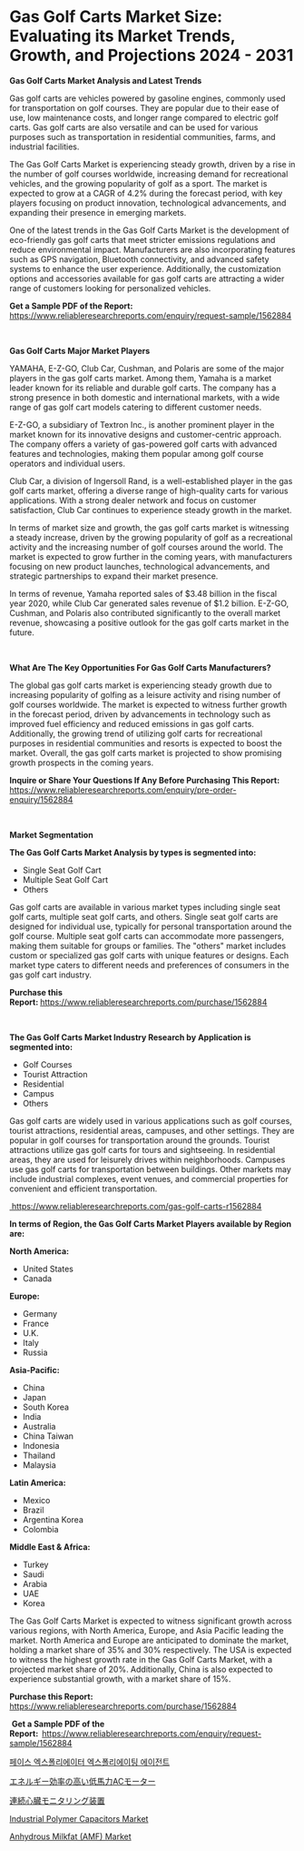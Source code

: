 <p><h1>Gas Golf Carts Market Size: Evaluating its Market Trends, Growth, and Projections 2024 - 2031</h1></p><p><strong>Gas Golf Carts Market Analysis and Latest Trends</strong></p>
<p><p>Gas golf carts are vehicles powered by gasoline engines, commonly used for transportation on golf courses. They are popular due to their ease of use, low maintenance costs, and longer range compared to electric golf carts. Gas golf carts are also versatile and can be used for various purposes such as transportation in residential communities, farms, and industrial facilities.</p><p>The Gas Golf Carts Market is experiencing steady growth, driven by a rise in the number of golf courses worldwide, increasing demand for recreational vehicles, and the growing popularity of golf as a sport. The market is expected to grow at a CAGR of 4.2% during the forecast period, with key players focusing on product innovation, technological advancements, and expanding their presence in emerging markets.</p><p>One of the latest trends in the Gas Golf Carts Market is the development of eco-friendly gas golf carts that meet stricter emissions regulations and reduce environmental impact. Manufacturers are also incorporating features such as GPS navigation, Bluetooth connectivity, and advanced safety systems to enhance the user experience. Additionally, the customization options and accessories available for gas golf carts are attracting a wider range of customers looking for personalized vehicles.</p></p>
<p><strong>Get a Sample PDF of the Report:&nbsp;</strong> <a href="https://www.reliableresearchreports.com/enquiry/request-sample/1562884">https://www.reliableresearchreports.com/enquiry/request-sample/1562884</a></p>
<p>&nbsp;</p>
<p><strong>Gas Golf Carts Major Market Players</strong></p>
<p><p>YAMAHA, E-Z-GO, Club Car, Cushman, and Polaris are some of the major players in the gas golf carts market. Among them, Yamaha is a market leader known for its reliable and durable golf carts. The company has a strong presence in both domestic and international markets, with a wide range of gas golf cart models catering to different customer needs.</p><p>E-Z-GO, a subsidiary of Textron Inc., is another prominent player in the market known for its innovative designs and customer-centric approach. The company offers a variety of gas-powered golf carts with advanced features and technologies, making them popular among golf course operators and individual users.</p><p>Club Car, a division of Ingersoll Rand, is a well-established player in the gas golf carts market, offering a diverse range of high-quality carts for various applications. With a strong dealer network and focus on customer satisfaction, Club Car continues to experience steady growth in the market.</p><p>In terms of market size and growth, the gas golf carts market is witnessing a steady increase, driven by the growing popularity of golf as a recreational activity and the increasing number of golf courses around the world. The market is expected to grow further in the coming years, with manufacturers focusing on new product launches, technological advancements, and strategic partnerships to expand their market presence.</p><p>In terms of revenue, Yamaha reported sales of $3.48 billion in the fiscal year 2020, while Club Car generated sales revenue of $1.2 billion. E-Z-GO, Cushman, and Polaris also contributed significantly to the overall market revenue, showcasing a positive outlook for the gas golf carts market in the future.</p></p>
<p>&nbsp;</p>
<p><strong>What Are The Key Opportunities For Gas Golf Carts Manufacturers?</strong></p>
<p><p>The global gas golf carts market is experiencing steady growth due to increasing popularity of golfing as a leisure activity and rising number of golf courses worldwide. The market is expected to witness further growth in the forecast period, driven by advancements in technology such as improved fuel efficiency and reduced emissions in gas golf carts. Additionally, the growing trend of utilizing golf carts for recreational purposes in residential communities and resorts is expected to boost the market. Overall, the gas golf carts market is projected to show promising growth prospects in the coming years.</p></p>
<p><strong>Inquire or Share Your Questions If Any Before Purchasing This Report:</strong> <a href="https://www.reliableresearchreports.com/enquiry/pre-order-enquiry/1562884">https://www.reliableresearchreports.com/enquiry/pre-order-enquiry/1562884</a></p>
<p>&nbsp;</p>
<p><strong>Market Segmentation</strong></p>
<p><strong>The Gas Golf Carts Market Analysis by types is segmented into:</strong></p>
<p><ul><li>Single Seat Golf Cart</li><li>Multiple Seat Golf Cart</li><li>Others</li></ul></p>
<p><p>Gas golf carts are available in various market types including single seat golf carts, multiple seat golf carts, and others. Single seat golf carts are designed for individual use, typically for personal transportation around the golf course. Multiple seat golf carts can accommodate more passengers, making them suitable for groups or families. The "others" market includes custom or specialized gas golf carts with unique features or designs. Each market type caters to different needs and preferences of consumers in the gas golf cart industry.</p></p>
<p><strong>Purchase this Report:&nbsp;</strong><a href="https://www.reliableresearchreports.com/purchase/1562884">https://www.reliableresearchreports.com/purchase/1562884</a></p>
<p>&nbsp;</p>
<p><strong>The Gas Golf Carts Market Industry Research by Application is segmented into:</strong></p>
<p><ul><li>Golf Courses</li><li>Tourist Attraction</li><li>Residential</li><li>Campus</li><li>Others</li></ul></p>
<p><p>Gas golf carts are widely used in various applications such as golf courses, tourist attractions, residential areas, campuses, and other settings. They are popular in golf courses for transportation around the grounds. Tourist attractions utilize gas golf carts for tours and sightseeing. In residential areas, they are used for leisurely drives within neighborhoods. Campuses use gas golf carts for transportation between buildings. Other markets may include industrial complexes, event venues, and commercial properties for convenient and efficient transportation.</p></p>
<p><a href="https://www.reliableresearchreports.com/gas-golf-carts-r1562884">&nbsp;https://www.reliableresearchreports.com/gas-golf-carts-r1562884</a></p>
<p><strong>In terms of Region, the Gas Golf Carts Market Players available by Region are:</strong></p>
<p>
    <p> <strong> North America: </strong>
        <ul>
            <li>United States</li>
            <li>Canada</li>
        </ul>
        </p> 
    <p> <strong> Europe: </strong>
        <ul>
            <li>Germany</li>
            <li>France</li>
            <li>U.K.</li>
            <li>Italy</li>
            <li>Russia</li>
        </ul>
        </p> 
    <p> <strong> Asia-Pacific: </strong>
        <ul>
            <li>China</li>
            <li>Japan</li>
            <li>South Korea</li>
            <li>India</li>
            <li>Australia</li>
            <li>China Taiwan</li>
            <li>Indonesia</li>
            <li>Thailand</li>
            <li>Malaysia</li>
        </ul>
        </p> 
    <p> <strong> Latin America: </strong>
        <ul>
            <li>Mexico</li>
            <li>Brazil</li>
            <li>Argentina Korea</li>
            <li>Colombia</li>
        </ul>
        </p> 
    <p> <strong> Middle East & Africa: </strong>
        <ul>
            <li>Turkey</li>
            <li>Saudi</li>
            <li>Arabia</li>
            <li>UAE</li>
            <li>Korea</li>
        </ul>
    </p>
    </p>
<p><p>The Gas Golf Carts Market is expected to witness significant growth across various regions, with North America, Europe, and Asia Pacific leading the market. North America and Europe are anticipated to dominate the market, holding a market share of 35% and 30% respectively. The USA is expected to witness the highest growth rate in the Gas Golf Carts Market, with a projected market share of 20%. Additionally, China is also expected to experience substantial growth, with a market share of 15%.</p></p>
<p><strong>Purchase this Report: </strong><a href="https://www.reliableresearchreports.com/purchase/1562884">https://www.reliableresearchreports.com/purchase/1562884</a></p>
<p>&nbsp;<strong>Get a Sample PDF of the Report:&nbsp;&nbsp;</strong><a href="https://www.reliableresearchreports.com/enquiry/request-sample/1562884">https://www.reliableresearchreports.com/enquiry/request-sample/1562884</a></p>
<p><strong></strong></p>
<p><p><a href="https://github.com/khytkeqagplkzqvh/Market-Research-Report-List-2/blob/main/4489658112594.md">페이스 엑스폴리에이터 엑스폴리에이팅 에이전트</a></p><p><a href="https://github.com/mathieurico66/Market-Research-Report-List-2/blob/main/8477439120538.md">エネルギー効率の高い低馬力ACモーター</a></p><p><a href="https://github.com/ycmtqqhvk3273/Market-Research-Report-List-2/blob/main/2963359120537.md">連続心臓モニタリング装置</a></p><p><a href="https://github.com/abdelrhmankishk22/Market-Research-Report-List-4/blob/main/industrial-polymer-capacitors-market.md">Industrial Polymer Capacitors Market</a></p><p><a href="https://github.com/ChiragRp1/Market-Research-Report-List-5/blob/main/anhydrous-milkfat-amf-market.md">Anhydrous Milkfat (AMF) Market</a></p></p>